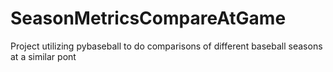 # SeasonMetricsCompareAtGame
Project utilizing pybaseball to do comparisons of different baseball seasons at a similar pont
